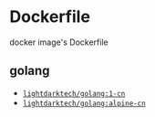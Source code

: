 # Dockerfile
docker image's Dockerfile

## golang

* [`lightdarktech/golang:1-cn`](./golang/1-cn/Dockerfile)
* [`lightdarktech/golang:alpine-cn`](./golang/alpine-cn/Dockerfile)
